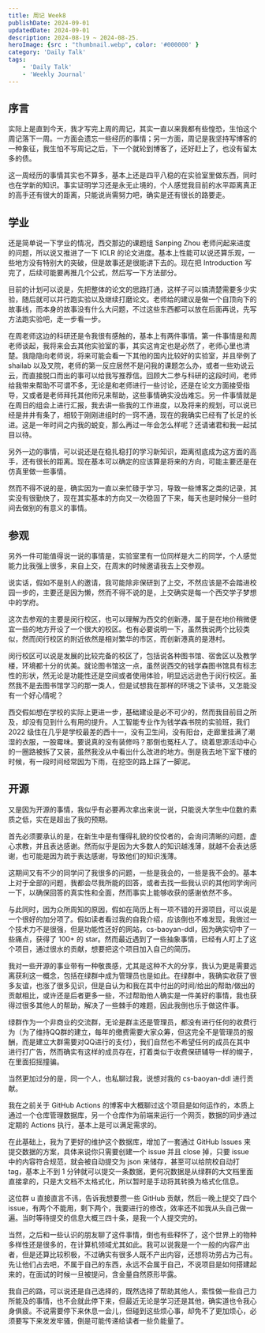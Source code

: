 ```yaml
---
title: 周记 Week8
publishDate: 2024-09-01
updatedDate: 2024-09-01
description: 2024-08-19 ~ 2024-08-25.
heroImage: {src : "thumbnail.webp", color: '#000000' }
category: 'Daily Talk'
tags:
    - 'Daily Talk'
    - 'Weekly Journal'
---
```


## 序言

实际上是直到今天，我才写完上周的周记，其实一直以来我都有些惶恐，生怕这个周记落下一周。一方面会遗忘一些经历的事情；另一方面，周记是我坚持写博客的一种象征，我生怕不写周记之后，下一个就轮到博客了，还好赶上了，也没有留太多的债。

这一周经历的事情其实也不算多，基本上还是四平八稳的在实验室里做东西，同时也在学新的知识。事实证明学习还是永无止境的，个人感觉我目前的水平距离真正的高手还有很大的距离，只能说尚需努力吧，确实是还有很长的路要走。

## 学业

还是简单说一下学业的情况，西交那边的课题组 Sanping Zhou 老师问起来进度的问题，所以说又推进了一下 ICLR 的论文进度。基本上性能可以说还算乐观，一些地方没有特别大的突破，但是故事还是很能讲下去的。现在把 Introduction 写完了，后续可能要再推几个公式，然后写一下方法部分。

目前的计划可以说是，先把整体的论文的思路打通，这样子可以搞清楚需要多少实验，随后就可以并行跑实验以及继续打磨论文。老师给的建议是做一个自顶向下的故事线，而本身的故事没有什么大问题，不过这些东西都可以放在后面再说，先写方法跑实验吧，走一步看一步。

在周老师这边的科研还是令我很有感触的，基本上有两件事情。第一件事情是和周老师谈起，我将来会去其他实验室的事，其实这肯定也是必然了，老师心里也清楚。我隐隐向老师说，将来可能会看一下其他的国内比较好的实验室，并且举例了 shailab 以及叉院，老师的第一反应居然不是问我的课题怎么办，或者一些劝说云云，而直接脱口而出的事可以给我写推荐信。回顾大二参与科研的这段时间，老师给我带来帮助不可谓不多，无论是和老师进行一些讨论，还是在论文方面接受指导，又或者是老师拜托其他师兄来帮助，这些事情确实没齿难忘。另一件事情就是在周日的组会上进行汇报，我去讲一些我的工作进度，以及将来的规划，可以说已经是井井有条了，相较于刚刚进组时的一窍不通，现在的我确实已经有了长足的长进。这是一年时间之内我的蜕变，那么再过一年会怎么样呢？还请诸君和我一起拭目以待。

另外一边的事情，可以说还是在稳扎稳打的学习新知识，距离彻底成为这方面的高手，还有很长的距离。现在基本可以确定的应该算是将来的方向，可能主要还是在仿真里做一些事情。

然而不得不说的是，确实因为一直以来忙碌于学习，导致一些博客之类的记录，其实没有很勤快了，现在其实基本的方向又一次稳固了下来，每天也是时候分一些时间去做别的有意义的事情。

## 参观

另外一件可能值得说一说的事情是，实验室里有一位同样是大二的同学，个人感觉能力比我强上很多，来自上交，在周末的时候邀请我去上交参观。

说实话，假如不是别人的邀请，我可能除非保研到了上交，不然应该是不会踏进校园一步的，主要还是因为懒，然而不得不说的是，上交确实是每一个西交学子梦想中的学府。

这次去参观的主要是闵行校区，也可以理解为西交的创新港，属于是在地价稍微便宜一些的地方开设了一个很大的校区。也有必要说明一下，虽然我说两个比较类似，然而闵行校区的附近依然是相对繁华的市区，而创新港真的是港村。

闵行校区可以说是发展的比较完备的校区了，包括说各种图书馆、宿舍区以及教学楼，环境都十分的优美。就论图书馆这一点，虽然说西交的钱学森图书馆具有标志性的形状，然无论是功能性还是空间或者使用体验，明显远远逊色于闵行校区。虽然我不是去图书馆学习的那一类人，但是试想我在那样的环境之下读书，又怎能没有一个好心情呢？

西交假如想在学校的实际上更进一步，基础建设是必不可少的，然而我目前目之所及，却没有见到什么有用的提升。人工智能专业作为钱学森书院的实验班，我们 2022 级住在几乎是学校最差的西十一，没有卫生间，没有阳台，走廊里挂满了潮湿的衣服，一股霉味。要说真的没有装修吗？那倒也冤枉人了。绕着思源活动中心的一圈路被拆了又装，虽然我没从中看出什么改进的地方。倒是我去地下室下楼的时候，有一段时间经常因为下雨，在挖空的路上踩了一脚泥。

## 开源

又是因为开源的事情，我似乎有必要再次拿出来说一说，只能说大学生中位数的素质之低，实在是超出了我的预期。

首先必须要承认的是，在新生中是有懂得礼貌的佼佼者的，会询问清晰的问题，虚心求教，并且表达感谢。然而似乎是因为大多数人的知识越浅薄，就越不会表达感谢，也可能是因为疏于表达感谢，导致他们的知识浅薄。

这期间又有不少的同学问了我很多的问题，一些是我会的，一些是我不会的。基本上对于全部的问题，我都会尽我所能的回答，或者去找一些我认识的其他同学询问一下，以确保回答的真实性和全面，然而事实上能够收获的感谢依然不多。

与此同时，因为众所周知的原因，假如在简历上有一项不错的开源项目，可以说是一个很好的加分项了。假如读者看过我的自我介绍，应该倒也不难发现，我做过一个技术力不是很强，但是功能性还好的网站，cs-baoyan-ddl，因为确实切中了一些痛点，获得了 100+ 的 star。然而最近遇到了一些抽象事情，已经有人盯上了这个项目，通过很水的贡献，想要把这个项目加入自己的简历。

我对一些开源的事业带有一种敬畏感，尤其是这种不大的分享，我认为更是需要远离获利这一概念，包括在绿群中成为管理员也是如此。在绿群中，我确实收获了很多友谊，也涨了很多见识，但是自认为和我在其中付出的时间/给出的帮助/做出的贡献相比，或许还是后者更多一些，不过帮助他人确实是一件美好的事情，我也获得过很多其他人的帮助，解决了一些棘手的难题，因此我倒也乐于做这件事。

绿群作为一个非商业的交流群，无论是群主还是管理员，都没有进行任何的收费行为（为了维持QQ群的建立，每年的缴费需要大家众筹，但这完全不是管理员的报酬，而是建立大群需要对QQ进行的支付），我们自然也不希望任何的成员在其中进行打广告，然而确实有这样的成员存在，打着类似于收费保研辅导一样的幌子，在里面招摇撞骗。

当然更加过分的是，同一个人，也私聊过我，说想对我的 cs-baoyan-ddl 进行贡献。

我在之前关于 GitHub Actions 的博客中大概聊过这个项目是如何运作的，本质上通过一个仓库管理数据库，另一个仓库作为前端来运行一个网页，数据的同步通过定期的 Actions 执行，基本上是可以满足需求的。

在此基础上，我为了更好的维护这个数据库，增加了一套通过 GitHub Issues 来提交数据的方案，具体来说你只需要创建一个 issue 并且 close 掉，只要 issue 中的内容符合规范，就会被自动提交为 json 来储存，甚至可以给院校自动打 tag，基本上不到 1 分钟就可以提交一条数据，更何况数据是从绿群的大文档里面直接拿的，只是大文档不太格式化，所以暂时是手动将其转换为格式化信息。

这位群 u 直接直言不讳，告诉我想要攒一些 GitHub 贡献，然后一晚上提交了四个 issue，有两个不能用，剩下两个，我要进行的修改，效率还不如我从头自己做一遍。当时等待提交的信息大概三四十条，是我一个人提交完的。

当然，之后和一些认识的朋友聊了这件事情，倒也有些释怀了，这个世界上的物种多样性还是很多的，在计算机领域尤其如此。我可以说我是一个一般的内容产出者，但是还算比较积极，不过确实有很多人既不产出内容，还想将功劳占为己有。先让他们占去吧，不属于自己的东西，永远不会属于自己，不说项目是如何搭建起来的，在面试的时候一旦被提问，含金量自然原形毕露。

我自己的路，可以说还是自己选择的，既然选择了帮助其他人，索性做一些自己力所能及的事情，也不会就此停下来，但最近无论是学习还是其他，确实道也令我心身俱疲。不说需要停下来休息一会儿，但碰到这些烦心事，却免不了更加烦心，必须要写下来发发牢骚，倒是可能传递给读者一些负能量了。